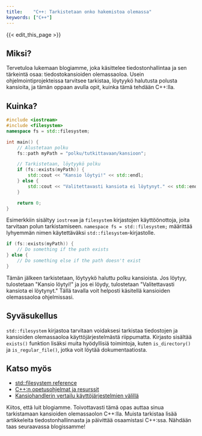 ```yaml
---
title:    "C++: Tarkistetaan onko hakemistoa olemassa"
keywords: ["C++"]
---
```


{{< edit_this_page >}}

## Miksi?

Tervetuloa lukemaan blogiamme, joka käsittelee tiedostonhallintaa ja sen tärkeintä osaa: tiedostokansioiden olemassaoloa. Usein ohjelmointiprojekteissa tarvitsee tarkistaa, löytyykö halutusta polusta kansioita, ja tämän oppaan avulla opit, kuinka tämä tehdään C++:lla. 

## Kuinka?

```C++
#include <iostream>
#include <filesystem>
namespace fs = std::filesystem;

int main() {
    // Alustetaan polku
    fs::path myPath = "polku/tutkittavaan/kansioon";

    // Tarkistetaan, löytyykö polku
    if (fs::exists(myPath)) {
        std::cout << "Kansio löytyi!" << std::endl;
    } else {
        std::cout << "Valitettavasti kansiota ei löytynyt." << std::endl;
    }

    return 0;
}
```

Esimerkkiin sisältyy `iostream` ja `filesystem` kirjastojen käyttöönottoja, joita tarvitaan polun tarkistamiseen. `namespace fs = std::filesystem;` määrittää lyhyemmän nimen käytettäväksi `std::filesystem`-kirjastolle.

```C++
if (fs::exists(myPath)) {
    // Do something if the path exists
} else {
    // Do something else if the path doesn't exist
}
```

Tämän jälkeen tarkistetaan, löytyykö haluttu polku kansioista. Jos löytyy, tulostetaan "Kansio löytyi!" ja jos ei löydy, tulostetaan "Valitettavasti kansiota ei löytynyt." Tällä tavalla voit helposti käsitellä kansioiden olemassaoloa ohjelmissasi.

## Syväsukellus

`std::filesystem` kirjastoa tarvitaan voidaksesi tarkistaa tiedostojen ja kansioiden olemassaoloa käyttöjärjestelmästä riippumatta. Kirjasto sisältää `exists()` funktion lisäksi muita hyödyllisiä toimintoja, kuten `is_directory()` ja `is_regular_file()`, jotka voit löytää dokumentaatiosta. 

## Katso myös

- [std::filesystem reference](https://en.cppreference.com/w/cpp/filesystem)
- [C++:n opetusohjelmat ja resurssit](https://www.learncpp.com/) 
- [Kansiohandlerin vertailu käyttöjärjestelmien välillä](https://en.wikipedia.org/wiki/Comparison_of_file_managers)

Kiitos, että luit blogiamme. Toivottavasti tämä opas auttaa sinua tarkistamaan kansioiden olemassaolon C++:lla. Muista tarkistaa lisää artikkeleita tiedostonhallinnasta ja päivittää osaamistasi C++:ssa. Nähdään taas seuraavassa blogissamme!